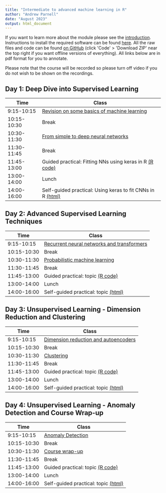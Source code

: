 ```yaml
---
title: "Intermediate to advanced machine learning in R"
author: "Andrew Parnell"
date: "August 2023"
output: html_document
---
```


If you want to learn more about the module please see the [introduction](https://andrewcparnell.github.io/intermediate_ML/intro.html). Instructions to install the required software can be found [here](https://andrewcparnell.github.io/intermediate_ML/Prerequisites.html). All the raw files and code can be found [on GitHub](https://www.github.com/andrewcparnell/intermediate_ML) (click 'Code' > 'Download ZIP' near the top right if you want offline versions of everything). All links below are in pdf format for you to annotate.

Please note that the course will be recorded so please turn off video if you do not wish to be shown on the recordings. 

## Day 1: Deep Dive into Supervised Learning

Time  | Class
------------- | ----------------------------------------------------
9:15-10:15 | [Revision on some basics of machine learning](https://andrewcparnell.github.io/intermediate_ML/slides/class_1_intro_ML.pdf)
10:15-10:30 | Break
10:30-11:30 | [From simple to deep neural networks](https://andrewcparnell.github.io/intermediate_ML/slides/class_2_DL.pdf)
11:30-11:45 | Break 
11:45-13:00 | Guided practical: Fitting NNs using keras in R [(R code)](https://andrewcparnell.github.io/intermediate_ML/practicals/tutor_1.R)
13:00-14:00 | Lunch
14:00-16:00 | Self-guided practical: Using keras to fit CNNs in R [(html)](https://andrewcparnell.github.io/intermediate_ML/practicals/practical_1.html)

## Day 2: Advanced Supervised Learning Techniques

Time  | Class
------------- | ----------------------------------------------------
9:15-10:15 | [Recurrent neural networks and transformers](https://andrewcparnell.github.io/intermediate_ML/slides/link.pdf) 
10:15-10:30 | Break
10:30-11:30 | [Probabilistic machine learning](https://andrewcparnell.github.io/intermediate_ML/slides/link.pdf) 
11:30-11:45 | Break
11:45-13:00 | Guided practical: topic [(R code)](https://andrewcparnell.github.io/intermediate_ML/practicals/link.R)
13:00-14:00 | Lunch
14:00-16:00 | Self-guided practical: topic [(html)](https://andrewcparnell.github.io/intermediate_ML/practicals/link.html) 

## Day 3: Unsupervised Learning - Dimension Reduction and Clustering

Time  | Class
------------- | ----------------------------------------------------
9:15-10:15 | [Dimension reduction and autoencoders](https://andrewcparnell.github.io/intermediate_ML/slides/link.pdf) 
10:15-10:30 | Break
10:30-11:30 | [Clustering](https://andrewcparnell.github.io/intermediate_ML/slides/link.pdf) 
11:30-11:45 | Break
11:45-13:00 | Guided practical: topic [(R code)](https://andrewcparnell.github.io/intermediate_ML/practicals/link.R)
13:00-14:00 | Lunch
14:00-16:00 | Self-guided practical: topic [(html)](https://andrewcparnell.github.io/intermediate_ML/practicals/link.html)

## Day 4: Unsupervised Learning - Anomaly Detection and Course Wrap-up

Time  | Class
------------- | ----------------------------------------------------
9:15-10:15 | [Anomaly Detection](https://andrewcparnell.github.io/intermediate_ML/slides/link.pdf) 
10:15-10:30 | Break
10:30-11:30 | [Course wrap-up](https://andrewcparnell.github.io/intermediate_ML/slides/link.pdf) 
11:30-11:45 | Break
11:45-13:00 | Guided practical: topic [(R code)](https://andrewcparnell.github.io/intermediate_ML/practicals/link.R)
13:00-14:00 | Lunch
14:00-16:00 | Self-guided practical: topic [(html)](https://andrewcparnell.github.io/intermediate_ML/practicals/link.html) 
